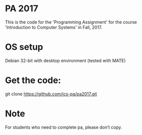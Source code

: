 # PA 2017

This is the code for the 'Programming Assignment' for the course 'Introduction to Computer Systems' in Fall, 2017.

# OS setup

Debian 32-bit with desktop environment (tested with MATE)

# Get the code:

git clone https://github.com/ics-pa/pa2017.git

# Note

For students who need to complete pa, please don’t copy.